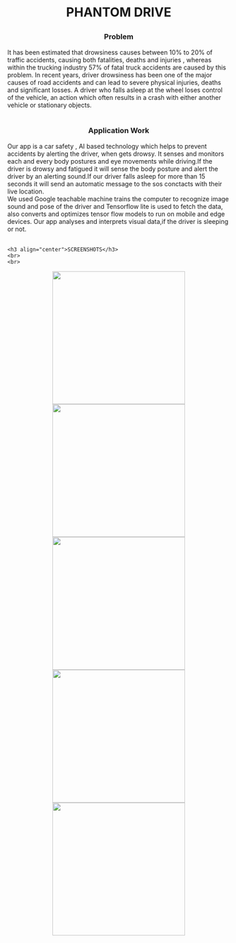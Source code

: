 <html>   
<body>
  <h1> <p align ="center">PHANTOM DRIVE</p> </h1>
  <p align = left >
    <h3 align="center">Problem</h3>
    It has been estimated that drowsiness causes between 10% to 20% of traffic accidents, causing both fatalities, deaths and injuries , whereas within the trucking industry 57% of fatal truck accidents are caused by this problem. In recent years, driver drowsiness has been one of the major causes of road accidents and can lead to severe physical injuries, deaths and significant losses. A driver who falls asleep at the wheel loses control of the vehicle, an action which often results in a crash with either another vehicle or stationary objects.
    <br>
    <br>
    <h3 align="center">Application Work</h3>
    Our app is a car safety , AI based technology which helps to prevent accidents  by alerting the driver, when gets drowsy. It senses and monitors each and every  body  postures and eye movements while driving.If the driver is drowsy and fatigued it will sense the body posture and alert the driver by an alerting sound.If our driver falls asleep  for more than 15 seconds it will send an automatic message to the sos conctacts with their live location.
    <br>
    We used Google teachable machine trains the computer to recognize image sound and pose of the driver and Tensorflow lite is used to fetch the data, also converts and optimizes tensor flow models to run on mobile and edge devices. Our app analyses and interprets visual data,if the driver is sleeping or not.
    <br>
    <br>
    
    <h3 align="center">SCREENSHOTS</h3>
    <br>
    <br>
<p align = center >
  <img src = "https://github.com/heyprincesingh/phantom-drive/blob/master/gitassets/1.jpeg" height = "300">
  <img src = "https://github.com/heyprincesingh/phantom-drive/blob/master/gitassets/3.jpeg" height = "300">
  <img src = "https://github.com/heyprincesingh/phantom-drive/blob/master/gitassets/2.jpeg" height = "300">
  <img src = "https://github.com/heyprincesingh/phantom-drive/blob/master/gitassets/4.jpeg" height = "300">
  <img src = "https://github.com/heyprincesingh/phantom-drive/blob/master/gitassets/5.jpeg" height = "300">
    </p>
</body>
</html>
